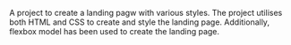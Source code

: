 A project to create a landing pagw with various styles. The project utilises both HTML and CSS to create and style the landing page.
Additionally, flexbox model has been used to create the landing page.